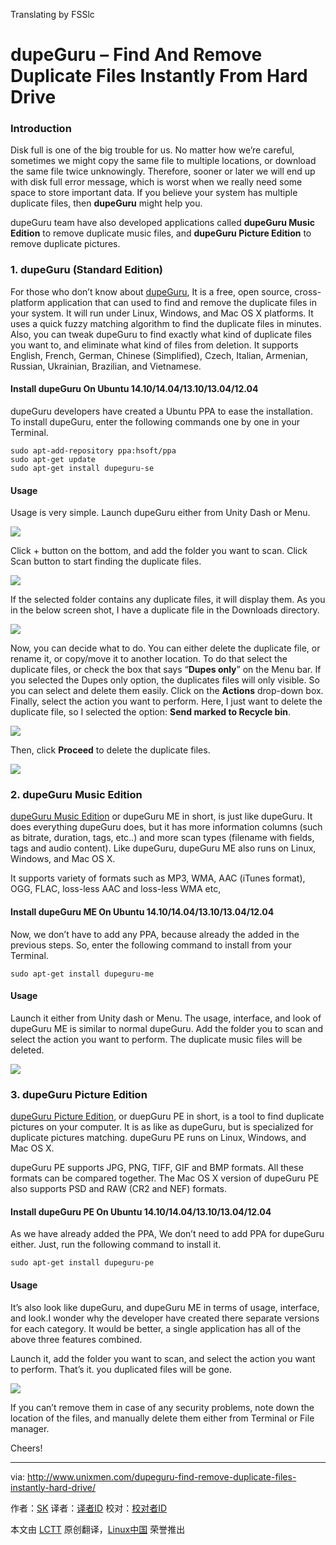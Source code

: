 Translating by FSSlc

dupeGuru – Find And Remove Duplicate Files Instantly From Hard Drive
================================================================================
### Introduction ###

Disk full is one of the big trouble for us. No matter how we’re careful, sometimes we might copy the same file to multiple locations, or download the same file twice unknowingly. Therefore, sooner or later we will end up with disk full error message, which is worst when we really need some space to store important data. If you believe your system has multiple duplicate files, then **dupeGuru** might help you.

dupeGuru team have also developed applications called **dupeGuru Music Edition** to remove duplicate music files, and **dupeGuru Picture Edition** to remove duplicate pictures.

### 1. dupeGuru (Standard Edition) ###

For those who don’t know about [dupeGuru][1], It is a free, open source, cross-platform application that can used to find and remove the duplicate files in your system. It will run under Linux, Windows, and Mac OS X platforms. It uses a quick fuzzy matching algorithm to find the duplicate files in minutes. Also, you can tweak dupeGuru to find exactly what kind of duplicate files you want to, and eliminate what kind of files from deletion. It supports English, French, German, Chinese (Simplified), Czech, Italian, Armenian, Russian, Ukrainian, Brazilian, and Vietnamese.

#### Install dupeGuru On Ubuntu 14.10/14.04/13.10/13.04/12.04 ####

dupeGuru developers have created a Ubuntu PPA to ease the installation. To install dupeGuru, enter the following commands one by one in your Terminal.

    sudo apt-add-repository ppa:hsoft/ppa
    sudo apt-get update
    sudo apt-get install dupeguru-se

#### Usage ####

Usage is very simple. Launch dupeGuru either from Unity Dash or Menu.

![](http://180016988.r.cdn77.net/wp-content/uploads/2014/11/dupeGuru_007.png)

Click + button on the bottom, and add the folder you want to scan. Click Scan button to start finding the duplicate files.

![](http://180016988.r.cdn77.net/wp-content/uploads/2014/11/dupeGuru_008.png)

If the selected folder contains any duplicate files, it will display them. As you in the below screen shot, I have a duplicate file in the Downloads directory.

![](http://180016988.r.cdn77.net/wp-content/uploads/2014/11/dupeGuru-Results_009.png)

Now, you can decide what to do. You can either delete the duplicate file, or rename it, or copy/move it to another location. To do that select the duplicate files, or check the box that says “**Dupes only**” on the Menu bar. If you selected the Dupes only option, the duplicates files will only visible. So you can select and delete them easily. Click on the **Actions** drop-down box. Finally, select the action you want to perform. Here, I just want to delete the duplicate file, so I selected the option: **Send marked to Recycle bin**.

![](http://180016988.r.cdn77.net/wp-content/uploads/2014/11/Menu_010.png)

Then, click **Proceed** to delete the duplicate files.

![](http://180016988.r.cdn77.net/wp-content/uploads/2014/11/Deletion-Options_011.png)

### 2. dupeGuru Music Edition ###

[dupeGuru Music Edition][2] or dupeGuru ME in short, is just like dupeGuru. It does everything dupeGuru does, but it has more information columns (such as bitrate, duration, tags, etc..) and more scan types (filename with fields, tags and audio content). Like dupeGuru, dupeGuru ME also runs on Linux, Windows, and Mac OS X.

It supports variety of formats such as MP3, WMA, AAC (iTunes format), OGG, FLAC, loss-less AAC and loss-less WMA etc,

#### Install dupeGuru ME On Ubuntu 14.10/14.04/13.10/13.04/12.04 ####

Now, we don’t have to add any PPA, because already the added in the previous steps. So, enter the following command to install from your Terminal.

    sudo apt-get install dupeguru-me

#### Usage ####

Launch it either from Unity dash or Menu. The usage, interface, and look of dupeGuru ME is similar to normal dupeGuru. Add the folder you to scan and select the action you want to perform. The duplicate music files will be deleted.

![](http://180016988.r.cdn77.net/wp-content/uploads/2014/11/dupeGuru-Music-Edition-Results_012.png)

### 3. dupeGuru Picture Edition ###

[dupeGuru Picture Edition][3], or duepGuru PE in short, is a tool to find duplicate pictures on your computer. It is as like as dupeGuru, but is specialized for duplicate pictures matching. dupeGuru PE runs on Linux, Windows, and Mac OS X.

dupeGuru PE supports JPG, PNG, TIFF, GIF and BMP formats. All these formats can be compared together. The Mac OS X version of dupeGuru PE also supports PSD and RAW (CR2 and NEF) formats.

#### Install dupeGuru PE On Ubuntu 14.10/14.04/13.10/13.04/12.04 ####

As we have already added the PPA, We don’t need to add PPA for dupeGuru either. Just, run the following command to install it.

    sudo apt-get install dupeguru-pe

#### Usage ####

It’s also look like dupeGuru, and dupeGuru ME in terms of usage, interface, and look.I wonder why the developer have created there separate versions for each category. It would be better, a single application has all of the above three features combined.

Launch it, add the folder you want to scan, and select the action you want to perform. That’s it. you duplicated files will be gone.

![](http://180016988.r.cdn77.net/wp-content/uploads/2014/11/dupeGuru-Picture-Edition-Results_014.png)

If you can’t remove them in case of any security problems, note down the location of the files, and manually delete them either from Terminal or File manager.

Cheers!

--------------------------------------------------------------------------------

via: http://www.unixmen.com/dupeguru-find-remove-duplicate-files-instantly-hard-drive/

作者：[SK][a]
译者：[译者ID](https://github.com/译者ID)
校对：[校对者ID](https://github.com/校对者ID)

本文由 [LCTT](https://github.com/LCTT/TranslateProject) 原创翻译，[Linux中国](http://linux.cn/) 荣誉推出

[a]:http://www.unixmen.com/author/sk/
[1]:http://www.hardcoded.net/dupeguru/
[2]:http://www.hardcoded.net/dupeguru_me/
[3]:http://www.hardcoded.net/dupeguru_pe/

